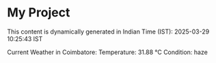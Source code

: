 # My Project

This content is dynamically generated in Indian Time (IST): 2025-03-29 10:25:43 IST


Current Weather in Coimbatore:
Temperature: 31.88 °C
Condition: haze
